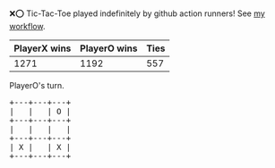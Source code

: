 :x::o: Tic-Tac-Toe played indefinitely by github action runners! See [my workflow](.github/workflows/play.yaml).

|PlayerX wins|PlayerO wins|Ties|
|-|-|-|
|1271|1192|557|

PlayerO's turn.

<pre>
+---+---+---+
|   |   | O |
+---+---+---+
|   |   |   |
+---+---+---+
| X |   | X |
+---+---+---+
</pre>